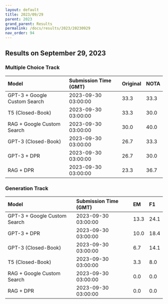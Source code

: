 ```yaml
---
layout: default
title: 2023/09/29
parent: 2023
grand_parent: Results
permalink: /docs/results/2023/20230929
nav_order: 94
---
```


## Results on September 29, 2023

### Multiple Choice Track

| Model        | Submission Time (GMT) | Original | NOTA | 
|:-------------|:---------|:---------|:-----|
|GPT-3 + Google Custom Search|2023-09-30 03:00:00|33.3|33.3|
|T5 (Closed-Book)|2023-09-30 03:00:00|33.3|30.0|
|RAG + Google Custom Search|2023-09-30 03:00:00|30.0|40.0|
|GPT-3 (Closed-Book)|2023-09-30 03:00:00|26.7|33.3|
|GPT-3 + DPR|2023-09-30 03:00:00|26.7|30.0|
|RAG + DPR|2023-09-30 03:00:00|23.3|36.7|



### Generation Track

| Model        | Submission Time (GMT) | EM | F1 | 
|:-------------|:---------|:---------|:-----|
|GPT-3 + Google Custom Search|2023-09-30 03:00:00|13.3|24.1|
|GPT-3 + DPR|2023-09-30 03:00:00|10.0|18.4|
|GPT-3 (Closed-Book)|2023-09-30 03:00:00|6.7|14.1|
|T5 (Closed-Book)|2023-09-30 03:00:00|3.3|8.0|
|RAG + Google Custom Search|2023-09-30 03:00:00|0.0|0.0|
|RAG + DPR|2023-09-30 03:00:00|0.0|0.0|

